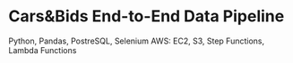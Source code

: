 # Cars&Bids End-to-End Data Pipeline
Python, Pandas, PostreSQL, Selenium
AWS: EC2, S3, Step Functions, Lambda Functions